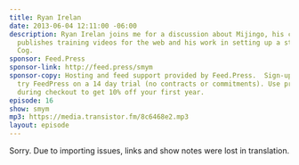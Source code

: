 ```yaml
---
title: Ryan Irelan
date: 2013-06-04 12:11:00 -06:00
description: Ryan Irelan joins me for a discussion about Mijingo, his company that
  publishes training videos for the web and his work in setting up a studio at Happy
  Cog.
sponsor: Feed.Press
sponsor-link: http://feed.press/smym
sponsor-copy: Hosting and feed support provided by Feed.Press.  Sign-up today and
  try FeedPress on a 14 day trial (no contracts or commitments). Use promo code "smym"
  during checkout to get 10% off your first year.
episode: 16
show: smym
mp3: https://media.transistor.fm/8c6468e2.mp3
layout: episode
---
```


Sorry. Due to importing issues, links and show notes were lost in translation.
